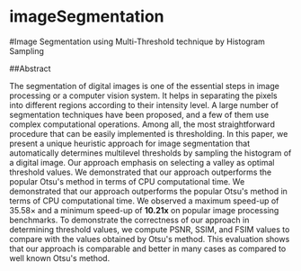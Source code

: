 # imageSegmentation

#Image Segmentation using Multi-Threshold technique
by Histogram Sampling

##Abstract

The segmentation of digital images is one of the essential steps in image processing or a computer vision system. It helps in separating the pixels into different regions according to their intensity level. A large number of segmentation techniques have been proposed, and a few of them use complex computational operations. Among all, the most straightforward procedure that can be easily implemented is thresholding. In this paper, we present a unique heuristic approach for image segmentation that automatically determines multilevel thresholds by sampling the histogram of a digital image. Our approach emphasis on selecting a valley as optimal threshold values. We demonstrated that our approach outperforms the popular Otsu's method in terms of CPU computational time.  We demonstrated that our approach outperforms the popular Otsu's method in terms of CPU computational time. We observed a maximum speed-up of $35.58\times$ and a minimum speed-up of **10.21x** on popular image processing benchmarks. To demonstrate the correctness of our approach in determining threshold values, we compute PSNR, SSIM, and FSIM values to compare with the values obtained by Otsu's method. This evaluation shows that our approach is comparable and better in many cases as compared to well known Otsu's method.
